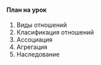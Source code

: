 #### План на урок

1. Виды отношений
2. Класификация отношений
3. Ассоциация
4. Агрегация
5. Наследование
